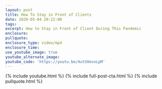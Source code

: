 ```yaml
---
layout: post
title: How To Stay in Front of Clients
date: 2020-05-04 20:22:00
tags:
excerpt: How to Stay in Front of Client During This Pandemic
enclosure:
pullquote:
enclosure_type: video/mp4
enclosure_time:
use_youtube_image: true
youtube_alternate_image:
youtube_code: 'https://youtu.be/4utSHevoLpM'
---
```


{% include youtube.html %} {% include full-post-cta.html %} {% include pullquote.html %}